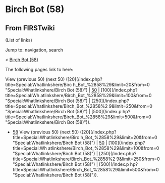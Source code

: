 # Birch Bot (58)

## From FIRSTwiki

(List of links)

Jump to: navigation, search

< [Birch Bot (58)](/index.php?title=Birch_Bot_%2858%29&redirect=no "Birch
Bot \(58\)")

The following pages link to here:

View (previous 50) (next 50) ([20](/index.php?title=Special:Whatlinkshere/Birc
h_Bot_%2858%29&limit=20&from=0 "Special:Whatlinkshere/Birch Bot \(58\)") | [50](/index.php?title=Special:Whatlinkshere/Birch_Bot_%2858%29&limit=50&from=0 "Special:Whatlinkshere/Birch Bot \(58\)") | [100](/index.php?title=Special:Wh
atlinkshere/Birch_Bot_%2858%29&limit=100&from=0 "Special:Whatlinkshere/Birch
Bot \(58\)") | [250](/index.php?title=Special:Whatlinkshere/Birch_Bot_%2858%2
9&limit=250&from=0 "Special:Whatlinkshere/Birch Bot \(58\)") | [500](/index.p
hp?title=Special:Whatlinkshere/Birch_Bot_%2858%29&limit=500&from=0 "Special:Whatlinkshere/Birch Bot \(58\)")).

- [58](58 "58") View (previous 50) (next 50) ([20](/index.php?title=Special:Whatlinkshere/Birc
  h_Bot_%2858%29&limit=20&from=0 "Special:Whatlinkshere/Birch Bot \(58\)") | [50](/index.php?title=Special:Whatlinkshere/Birch_Bot_%2858%29&limit=50&from=0 "Special:Whatlinkshere/Birch Bot \(58\)") | [100](/index.php?title=Special:Wh
  atlinkshere/Birch_Bot_%2858%29&limit=100&from=0 "Special:Whatlinkshere/Birch
  Bot \(58\)") | [250](/index.php?title=Special:Whatlinkshere/Birch_Bot_%2858%2
  9&limit=250&from=0 "Special:Whatlinkshere/Birch Bot \(58\)") | [500](/index.p
  hp?title=Special:Whatlinkshere/Birch_Bot_%2858%29&limit=500&from=0 "Special:Whatlinkshere/Birch Bot \(58\)")).
